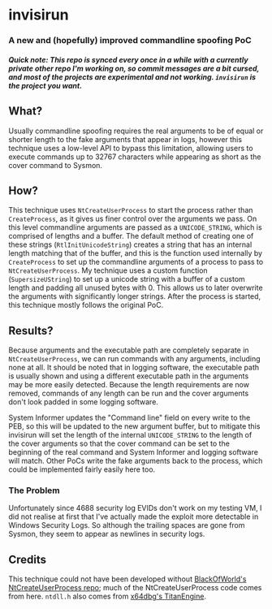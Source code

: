 # invisirun

### A new and (hopefully) improved commandline spoofing PoC

##### Quick note: This repo is synced every once in a while with a currently private other repo I'm working on, so commit messages are a bit cursed, and most of the projects are experimental and not working. `invisirun` is the project you want.

## What?
Usually commandline spoofing requires the real arguments to be of equal or shorter length to the fake arguments that appear in logs, however this technique uses a low-level API to bypass this limitation, allowing users to execute commands up to 32767 characters while appearing as short as the cover command to Sysmon.

## How?
This technique uses `NtCreateUserProcess` to start the process rather than `CreateProcess`, as it gives us finer control over the arguments we pass. On this level commandline arguments are passed as a `UNICODE_STRING`, which is comprised of lengths and a buffer. The default method of creating one of these strings (`RtlInitUnicodeString`) creates a string that has an internal length matching that of the buffer, and this is the function used internally by `CreateProcess` to set up the commandline arguments of a process to pass to `NtCreateUserProcess`. My technique uses a custom function (`SupersizeUString`) to set up a unicode string with a buffer of a custom length and padding all unused bytes with 0. This allows us to later overwrite the arguments with significantly longer strings. After the process is started, this technique mostly follows the original PoC.

## Results?
Because arguments and the executable path are completely separate in `NtCreateUserProcess`, we can run commands with any arguments, including none at all. It should be noted that in logging software, the executable path is usually shown and using a different executable path in the arguments may be more easily detected. Because the length requirements are now removed, commands of any length can be run and the cover arguments don't look padded in some logging software.

System Informer updates the "Command line" field on every write to the PEB, so this will be updated to the new argument buffer, but to mitigate this invisirun will set the length of the internal `UNICODE_STRING` to the length of the cover arguments so that the cover command can be set to the beginning of the real command and System Informer and logging software will match.
Other PoCs write the fake arguments back to the process, which could be implemented fairly easily here too.

### The Problem
Unfortunately since 4688 security log EVIDs don't work on my testing VM, I did not realise at first that I've actually made the exploit more detectable in Windows Security Logs. So although the trailing spaces are gone from Sysmon, they seem to appear as newlines in security logs.

## Credits

This technique could not have been developed without [BlackOfWorld's NtCreateUserProcess repo](https://github.com/BlackOfWorld/NtCreateUserProcess); much of the NtCreateUserProcess code comes from here. `ntdll.h` also comes from [x64dbg's TitanEngine](https://github.com/x64dbg/TitanEngine).
